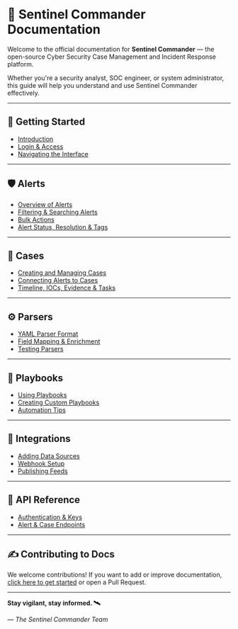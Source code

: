 # 📘 Sentinel Commander Documentation

Welcome to the official documentation for **Sentinel Commander** — the open-source Cyber Security Case Management and Incident Response platform.

Whether you're a security analyst, SOC engineer, or system administrator, this guide will help you understand and use Sentinel Commander effectively.

---

## 🚀 Getting Started

- [Introduction](getting-started/introduction.md)
- [Login & Access](getting-started/login.md)
- [Navigating the Interface](getting-started/navigation.md)

---

## 🛡️ Alerts

- [Overview of Alerts](alerts/overview.md)
- [Filtering & Searching Alerts](alerts/filters.md)
- [Bulk Actions](alerts/bulk-actions.md)
- [Alert Status, Resolution & Tags](alerts/lifecycle.md)

---

## 🧾 Cases

- [Creating and Managing Cases](cases/creating.md)
- [Connecting Alerts to Cases](cases/alerts.md)
- [Timeline, IOCs, Evidence & Tasks](cases/features.md)

---

## ⚙️ Parsers

- [YAML Parser Format](parsers/format.md)
- [Field Mapping & Enrichment](parsers/enrichment.md)
- [Testing Parsers](parsers/testing.md)

---

## 🧠 Playbooks

- [Using Playbooks](playbooks/overview.md)
- [Creating Custom Playbooks](playbooks/creating.md)
- [Automation Tips](playbooks/automation.md)

---

## 🔌 Integrations

- [Adding Data Sources](integrations/sources.md)
- [Webhook Setup](integrations/webhooks.md)
- [Publishing Feeds](integrations/publishing.md)

---

## 📡 API Reference

- [Authentication & Keys](api/authentication.md)
- [Alert & Case Endpoints](api/endpoints.md)

---

## ✍️ Contributing to Docs

We welcome contributions! If you want to add or improve documentation, [click here to get started](contributing.md) or open a Pull Request.

---

**Stay vigilant, stay informed. 🛰️**

— _The Sentinel Commander Team_
